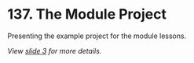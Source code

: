 # 137. The Module Project

Presenting the example project for the module lessons.

_View [slide 3](./slides/08-aggregate-functions.pdf) for more details._
